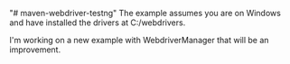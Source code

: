"# maven-webdriver-testng" 
The example assumes you are on Windows and have installed the drivers at C:/webdrivers.

I'm working on a new example with WebdriverManager that will be an improvement.
